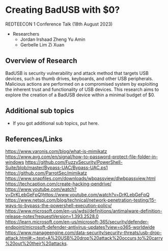 # Creating BadUSB with $0?
REDTEECON 1 Conference Talk (18th August 2023)
- Researchers
  - Jordan Irshaad Zheng Yu Amin
  - Gerbelle Lim Zi Xuan

## Overview of Research
BadUSB is security vulnerability and attack method that targets USB devices, such as thumb drives, keyboards, and other USB peripherals. Malicious actions are performed on a compromised system by exploiting the inherent trust and functionality of USB devices. This research aims to explore the creation of a BadUSB device within a minimal budget of $0. 

## Additional sub topics
- If you got additional sub topics, put here.

## References/Links
https://www.varonis.com/blog/what-is-mimikatz 
https://www.avg.com/en/signal/how-to-password-protect-file-folder-in-windows 
https://github.com/FuzzySecurity/PowerShell-Suite/blob/master/Bypass-UAC/Bypass-UAC.ps1 
https://github.com/ParrotSec/mimikatz 
https://www.snapfiles.com/downloads/wbpassview/dlwbpassview.html 
https://techcaption.com/create-hacking-pendrive/
https://www.youtube.com/watch?v=DrKLebGeFpQ)https://www.youtube.com/watch?v=DrKLebGeFpQ
https://www.netspi.com/blog/technical/network-penetration-testing/15-ways-to-bypass-the-powershell-execution-policy/ 
https://www.microsoft.com/en-us/wdsi/definitions/antimalware-definition-release-notes?requestVersion=1.393.2528.0 
https://learn.microsoft.com/en-us/microsoft-365/security/defender-endpoint/microsoft-defender-antivirus-updates?view=o365-worldwide 
https://www.manageengine.com/data-security/security-threats/usb-drop-attack.html#:~:text=A%20USB%20drop%20attack%20occurs,to%20carry%20out%20their%20attacks.
